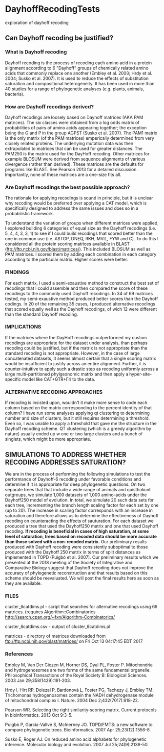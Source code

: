 # DayhoffRecodingTests
exploration of dayhoff recoding

## Can Dayhoff recoding be justified?

### What is Dayhoff recoding

Dayhoff recoding is the process of recoding each amino acid in a protein alignment according to 6 "Dayhoff" groups of chemically related amino acids that commonly replace one another (Embley et al. 2003; Hrdy et al. 2004; Susko et al. 2007). It is used to reduce the effects of substitution saturation and compositional heterogeneity. It has been used in more than 40 studies for a range of phylogenetic analyses (e.g. plants, animals, bacteria). 

### How are Dayhoff recodings derived?

Dayhoff recodings are loosely based on Dayhoff matrices (AKA PAM matrices). The six classes were obtained from a log odds matrix of probabilities of pairs of amino acids appearing together; the exception being the G and P in the group AGPST (Susko et al. 2007). The PAM1 matrix is the only matrix (of the PAM matrices) emperically determined from very closely related proteins. The underlying mutation data was then extrapolated to matrices that can be used for greater distances. The PAM250 is the matrix used for the DayHoff recoding. Other matrices for example BLOSUM were derived from sequence alignments of various divergence (rather than derived). These matrices are the defaults for programs like BLAST. See Pearson 2013 for a detailed discussion. Importantly, none of these matrices are a one-size fits all.

### Are Dayhoff recodings the best possible approach?

The rationale for applying recodings is sound in principle, but it is unclear why recoding would be preferred over applying a CAT model, which is specifically designed to address the same issues and does so in a probabilistic framework. 

To understand the variation of groups when different matrices were applied, I explored building 6 categories of equal size as the Dayhoff recodings (i.e. 5, 4, 4, 3, 3, 1) to see if I could build recodings that scored better than the one in common use (i.e. ASTGP, DNEQ, RKH, MVIL, FYW and C). To do this I considered all the protein scoring matrices available in BLAST (ftp://ftp.ncbi.nih.gov/blast/matrices/). This included BLOSUM as well as PAM matrices.  I scored them by adding each combination in each category according to the particular matrix.  Higher scores were better.

### FINDINGS

For each matrix, I used a semi-exaustive method to construct the best set of recodings that I could assemble and then compared the score of these recodings to the commonly used Dayhoff recodings. In 34 of 69 matrices tested, my semi-exaustive method produced better scores than the Dayhoff codings. In 20 of the remaining 35 cases, I produced alternative recodings that scored equally well as the Dayhoff recodings, of wich 12 were different than the standard Dayhoff recoding. 

### IMPLICATIONS

If the matrices where the DayHoff recodings outperformed my custom recodings are appropriate for the dataset under analysis, than perhaps recoding could be justified, but if the matrix is not appropriate than the standard recoding is not appropriate.  However, in the case of large concatenated datasets, it seems almost certain that a single scoring matrix would be insufficient to justify across an entire alignment. Further, it is counter-intuitive to apply such a drastic step as recoding uniformly across a large multi-partitioned phylgeonomic matrix and then apply a hyper-site-specific model like CAT+GTR+Г4 to the data.

### ALTERNATIVE RECODING APPROACHES

If recoding is insisted upon, wouldn't it make more sense to code each column based on the matrix corresponding to the percent identity of that column? I have run some analyses applying qt clustering to determining number and size of clusters, but it still requires determining a threshold. Even so, I was unable to apply a threshold that gave me the structure in the Dayhoff recoding scheme. QT clustering (which is a greedy algorithm by nature) usually ended up w one or two large clusters and a bunch of singlets, which might be more appropriate. 

## SIMULATIONS TO ADDRESS WHETHER RECODING ADDRESSES SATURATION?

We are in the process of performing the following simulations to test the performance of Dayhoff-6 recoding under favorable conditions and determine if it is appropriate for deep phylogenetic questions. On two separate trees that that include a wide range of animals and opisthokont outgroups, we simulate 1,000 datasets of 1,000 amino-acids under the Dayhoff250 model of evolution. In total, we simulate 20 such data sets for each tree, incrementing the branch length scaling factor for each set by one (up to 20). The increase in scaling factor corresponds with an increase in saturation and therefore allows us to determine the effectiveness of Dayhoff recoding on counteracting the effects of sauturation. For each dataset we produced a tree that used the Dayhoff250 matrix and one that used Dayhoff recoding. **If recoding is beneficial in cases of high saturation, at some level of saturation, trees based on recoded data should be more accurate  than those solved with a non-recoded matrix.** Our preliminary results produced with Dayhoff recoding were consistently suboptimal to those produced with the Dayhoff 250 matrix in terms of split distances as implemented in TOPD (Puigbò et al. 2007). Our preliminary results which we presented at the 2018 meeting of the Society of Integrative and Comparative Biology suggest that Dayhoff recoding does not improve the accuracy of phylogenetic reconstruction and that results based on this scheme should be reevaluated. We will post the final results here as soon as they are available.

### FILES 

cluster_6catdims.pl - script that searches for alternative recodings using 69 matrices.  (requires Algorithm::Combinatorics  
http://search.cpan.org/~fxn/Algorithm-Combinatorics/

cluster_6catdims.csv - output of cluster_6catdims.pl

matrices - directory of matrices downloaded from ftp://ftp.ncbi.nih.gov/blast/matrices/ on Fri Oct 13 04:17:45 EDT 2017

### References

Embley M, Van Der Giezen M, Horner DS, Dyal PL, Foster P. Mitochondria and hydrogenosomes are two forms of the same fundamental organelle. Philosophical Transactions of the Royal Society B: Biological Sciences. 2003 Jan 29;358(1429):191-203.

Hrdy I, Hirt RP, Dolezal P, Bardonová L, Foster PG, Tachezy J, Embley TM. Trichomonas hydrogenosomes contain the NADH dehydrogenase module of mitochondrial complex I. Nature. 2004 Dec 2;432(7017):618-22.

Pearson WR. Selecting the right similarity‐scoring matrix. Current protocols in bioinformatics. 2013 Oct 9:3-5.

Puigbò P, Garcia-Vallvé S, McInerney JO. TOPD/FMTS: a new software to compare phylogenetic trees. Bioinformatics. 2007 Apr 25;23(12):1556-8.

Susko E, Roger AJ. On reduced amino acid alphabets for phylogenetic inference. Molecular biology and evolution. 2007 Jul 25;24(9):2139-50.
